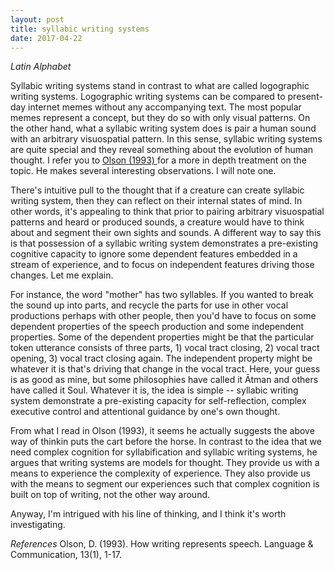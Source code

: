 ```yaml
---
layout: post
title: syllabic writing systems 
date: 2017-04-22
---
```


*Latin Alphabet*

Syllabic writing systems stand in contrast to what are called logographic writing systems. Logographic writing systems can be compared to present-day internet memes without any accompanying text. The most popular memes represent a concept, but they do so with only visual patterns. On the other hand, what a syllabic writing system does is pair a human sound with an arbitrary visuospatial pattern. In this sense, syllabic writing systems are quite special and they reveal something about the evolution of human thought. I refer you to <a href="http://www.cs.indiana.edu/~port/teach/sem05/Olson.how.writg.reprsts.sp.93.pdf"> Olson (1993) </a> for a more in depth treatment on the topic. He makes several interesting observations. I will note one. 

There's intuitive pull to the thought that if a creature can create syllabic writing system, then they can reflect on their internal states of mind. 
In other words, it's appealing to think that prior to pairing arbitrary visuospatial patterns and heard or produced sounds, a creature would have to think about and segment their own sights and sounds. A different way to say this is that possession of a syllabic writing system demonstrates a pre-existing cognitive capacity to ignore some dependent features embedded in a stream of experience, and to focus on independent features driving those changes. Let me explain.

For instance, the word "mother" has two syllables. If you wanted to break the sound up into parts, and recycle the parts for use in other vocal productions perhaps with other people, then you'd have to focus on some dependent properties of the speech production and some independent properties. Some of the dependent properties might be that the particular token utterance consists of three parts, 1) vocal tract closing, 2) vocal tract opening, 3) vocal tract closing again. The independent property might be whatever it is that's driving that change in the vocal tract. Here, your guess is as good as mine, but some philosophies have called it Ātman and others have called it Soul. Whatever it is, the idea is simple -- syllabic writing system demonstrate a pre-existing capacity for self-reflection, complex executive control and attentional guidance by one's own thought. 

From what I read in Olson (1993), it seems he actually suggests the above way of thinkin puts the cart before the horse. In contrast to the idea that we need complex cognition for syllabification and syllabic writing systems, he argues that writing systems are models for thought. They provide us with a means to experience the complexity of experience. They also provide us with the means to segment our experiences such that complex cognition is built on top of writing, not the other way around. 

Anyway, I'm intrigued with his line of thinking, and I think it's worth investigating.

*References*
Olson, D. (1993). How writing represents speech. Language & Communication, 13(1), 1-17.

